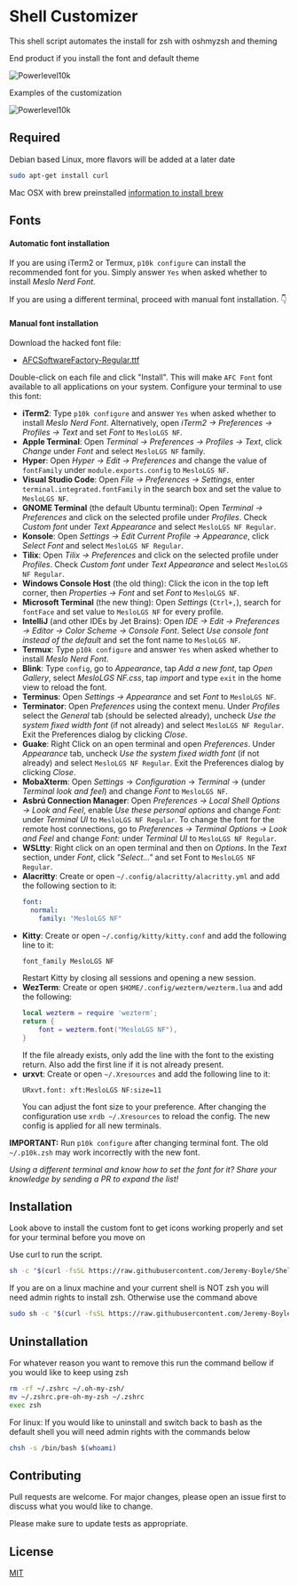 # Shell Customizer 

This shell script automates the install for zsh with oshmyzsh and theming

End product if you install the font and default theme

![Powerlevel10k](
https://i.imgur.com/G5lQGDD.png)

Examples of the customization

![Powerlevel10k](
https://raw.githubusercontent.com/romkatv/powerlevel10k-media/master/prompt-styles-high-contrast.png)
## Required
Debian based Linux, more flavors will be added at a later date
```bash
sudo apt-get install curl
```

Mac OSX
 with brew preinstalled [information to install brew](https://docs.brew.sh/Installation)

## Fonts



#### Automatic font installation

If you are using iTerm2 or Termux, `p10k configure` can install the recommended font for you.
Simply answer `Yes` when asked whether to install *Meslo Nerd Font*.

If you are using a different terminal, proceed with manual font installation. 👇

#### Manual font installation

Download the hacked font file:

- [AFCSoftwareFactory-Regular.ttf](
    https://github.com/Jeremy-Boyle/Shell-Customizer/raw/main/AFCSoftwareFactory-Regular.otf)

Double-click on each file and click "Install". This will make `AFC Font` font available to all
applications on your system. Configure your terminal to use this font:

- **iTerm2**: Type `p10k configure` and answer `Yes` when asked whether to install
  *Meslo Nerd Font*. Alternatively, open *iTerm2 → Preferences → Profiles → Text* and set *Font* to
  `MesloLGS NF`.
- **Apple Terminal**: Open *Terminal → Preferences → Profiles → Text*, click *Change* under *Font*
  and select `MesloLGS NF` family.
- **Hyper**: Open *Hyper → Edit → Preferences* and change the value of `fontFamily` under
  `module.exports.config` to `MesloLGS NF`.
- **Visual Studio Code**: Open *File → Preferences → Settings*, enter
  `terminal.integrated.fontFamily` in the search box and set the value to `MesloLGS NF`.
- **GNOME Terminal** (the default Ubuntu terminal): Open *Terminal → Preferences* and click on the
  selected profile under *Profiles*. Check *Custom font* under *Text Appearance* and select
  `MesloLGS NF Regular`.
- **Konsole**: Open *Settings → Edit Current Profile → Appearance*, click *Select Font* and select
  `MesloLGS NF Regular`.
- **Tilix**: Open *Tilix → Preferences* and click on the selected profile under *Profiles*. Check
  *Custom font* under *Text Appearance* and select `MesloLGS NF Regular`.
- **Windows Console Host** (the old thing): Click the icon in the top left corner, then
  *Properties → Font* and set *Font* to `MesloLGS NF`.
- **Microsoft Terminal** (the new thing): Open *Settings* (`Ctrl+,`), search for `fontFace` and set
  value to `MesloLGS NF` for every profile.
- **IntelliJ** (and other IDEs by Jet Brains): Open *IDE → Edit → Preferences → Editor →
  Color Scheme → Console Font*. Select *Use console font instead of the default* and set the font
  name to `MesloLGS NF`.
- **Termux**: Type `p10k configure` and answer `Yes` when asked whether to install
  *Meslo Nerd Font*.
- **Blink**: Type `config`, go to *Appearance*, tap *Add a new font*, tap *Open Gallery*, select
  *MesloLGS NF.css*, tap *import* and type `exit` in the home view to reload the font.
- **Terminus**: Open *Settings → Appearance* and set *Font* to `MesloLGS NF`.
- **Terminator**: Open *Preferences* using the context menu. Under *Profiles* select the *General*
  tab (should be selected already), uncheck *Use the system fixed width font* (if not already)
  and select `MesloLGS NF Regular`. Exit the Preferences dialog by clicking *Close*.
- **Guake**: Right Click on an open terminal and open *Preferences*. Under *Appearance*
  tab, uncheck *Use the system fixed width font* (if not already) and select `MesloLGS NF Regular`.
  Exit the Preferences dialog by clicking *Close*.
- **MobaXterm**: Open *Settings* → *Configuration* → *Terminal* → (under *Terminal look and feel*)
  and change *Font* to `MesloLGS NF`.
- **Asbrú Connection Manager**: Open *Preferences → Local Shell Options → Look and Feel*, enable
  *Use these personal options* and change *Font:* under *Terminal UI* to `MesloLGS NF Regular`.
  To change the font for the remote host connections, go to *Preferences → Terminal Options →
  Look and Feel* and change *Font:* under *Terminal UI* to `MesloLGS NF Regular`.
- **WSLtty**: Right click on an open terminal and then on *Options*. In the *Text* section, under
  *Font*, click *"Select..."* and set Font to `MesloLGS NF Regular`.
- **Alacritty**: Create or open `~/.config/alacritty/alacritty.yml` and add the following section
  to it:
  ```yaml
  font:
    normal:
      family: "MesloLGS NF"
  ```
 - **Kitty**: Create or open `~/.config/kitty/kitty.conf` and add the following line to it:
   ```text
   font_family MesloLGS NF
   ```
   Restart Kitty by closing all sessions and opening a new session.
- **WezTerm**: Create or open `$HOME/.config/wezterm/wezterm.lua` and add the following:
  ```lua
  local wezterm = require 'wezterm';
  return {
      font = wezterm.font("MesloLGS NF"),
  }
  ```
  If the file already exists, only add the line with the font to the existing return. 
  Also add the first line if it is not already present.
- **urxvt**: Create or open `~/.Xresources` and add the following line to it:
   ```text
   URxvt.font: xft:MesloLGS NF:size=11
   ```
  You can adjust the font size to your preference. After changing the configuration use `xrdb ~/.Xresources` to reload the config. 
  The new config is applied for all new terminals.

**IMPORTANT:** Run `p10k configure` after changing terminal font. The old `~/.p10k.zsh` may work
incorrectly with the new font.

_Using a different terminal and know how to set the font for it? Share your knowledge by sending a
PR to expand the list!_


## Installation
Look above to install the custom font to get icons working properly and set for your terminal before you move on

Use curl to run the script.

```bash
sh -c "$(curl -fsSL https://raw.githubusercontent.com/Jeremy-Boyle/Shell-Customizer/main/custom_shell.sh)"
```

If you are on a linux machine and your current shell is NOT zsh you will need admin rights to install zsh. Otherwise use the command above
```bash
sudo sh -c "$(curl -fsSL https://raw.githubusercontent.com/Jeremy-Boyle/Shell-Customizer/main/custom_shell.sh)"
```
## Uninstallation
For whatever reason you want to remove this run the command bellow if you would like to keep using zsh 

```bash
rm -rf ~/.zshrc ~/.oh-my-zsh/
mv ~/.zshrc.pre-oh-my-zsh ~/.zshrc
exec zsh
```

For linux: If you would like to uninstall and switch back to bash as the default shell you will need admin rights with the commands below
```bash
chsh -s /bin/bash $(whoami)
```

## Contributing
Pull requests are welcome. For major changes, please open an issue first to discuss what you would like to change.

Please make sure to update tests as appropriate.

## License
[MIT](https://choosealicense.com/licenses/mit/)
